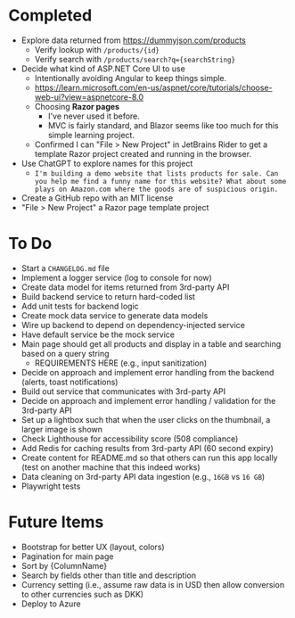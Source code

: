 # Completed
- Explore data returned from https://dummyjson.com/products
  - Verify lookup with `/products/{id}`
  - Verify search with `/products/search?q={searchString}`
- Decide what kind of ASP.NET Core UI to use
  - Intentionally avoiding Angular to keep things simple.
  - https://learn.microsoft.com/en-us/aspnet/core/tutorials/choose-web-ui?view=aspnetcore-8.0
  - Choosing **Razor pages**
    - I've never used it before.
    - MVC is fairly standard, and Blazor seems like too much for this simple learning project.
  - Confirmed I can "File > New Project" in JetBrains Rider to get a template Razor project created and running in the browser.
- Use ChatGPT to explore names for this project
  - `I'm building a demo website that lists products for sale. Can you help me find a funny name for this website? What about some plays on Amazon.com where the goods are of suspicious origin.`
- Create a GitHub repo with an MIT license
- "File > New Project" a Razor page template project

# To Do
- Start a `CHANGELOG.md` file
- Implement a logger service (log to console for now)
- Create data model for items returned from 3rd-party API
- Build backend service to return hard-coded list
- Add unit tests for backend logic
- Create mock data service to generate data models
- Wire up backend to depend on dependency-injected service
- Have default service be the mock service
- Main page should get all products and display in a table and searching based on a query string
  - REQUIREMENTS HERE (e.g., input sanitization)
- Decide on approach and implement error handling from the backend (alerts, toast notifications)
- Build out service that communicates with 3rd-party API
- Decide on approach and implement error handling / validation for the 3rd-party API
- Set up a lightbox such that when the user clicks on the thumbnail, a larger image is shown
- Check Lighthouse for accessibility score (508 compliance)
- Add Redis for caching results from 3rd-party API (60 second expiry)
- Create content for README.md so that others can run this app locally (test on another machine that this indeed works)
- Data cleaning on 3rd-party API data ingestion (e.g., `16GB` vs `16 GB`)
- Playwright tests

# Future Items
- Bootstrap for better UX (layout, colors)
- Pagination for main page
- Sort by {ColumnName}
- Search by fields other than title and description
- Currency setting (i.e., assume raw data is in USD then allow conversion to other currencies such as DKK)
- Deploy to Azure